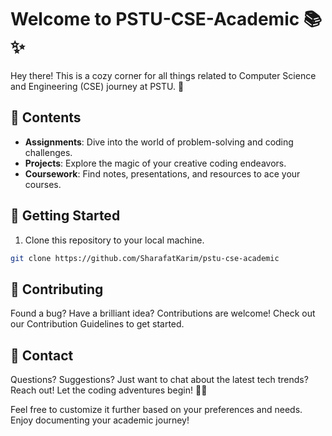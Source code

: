 # Welcome to PSTU-CSE-Academic 📚✨

Hey there! This is a cozy corner for all things related to Computer Science and Engineering (CSE) journey at PSTU. 🚀

## 📂 Contents

- **Assignments**: Dive into the world of problem-solving and coding challenges.
- **Projects**: Explore the magic of your creative coding endeavors.
- **Coursework**: Find notes, presentations, and resources to ace your courses.

## 🚀 Getting Started

1. Clone this repository to your local machine.

```bash
git clone https://github.com/SharafatKarim/pstu-cse-academic
```

## 🌈 Contributing

Found a bug? Have a brilliant idea? Contributions are welcome! Check out our Contribution Guidelines to get started.

## 💌 Contact

Questions? Suggestions? Just want to chat about the latest tech trends? Reach out!
Let the coding adventures begin! 🚀✨

Feel free to customize it further based on your preferences and needs. Enjoy documenting your academic journey!

